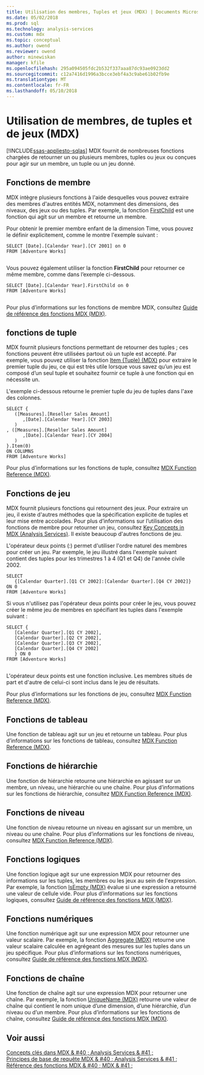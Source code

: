 ```yaml
---
title: Utilisation des membres, Tuples et jeux (MDX) | Documents Microsoft
ms.date: 05/02/2018
ms.prod: sql
ms.technology: analysis-services
ms.custom: mdx
ms.topic: conceptual
ms.author: owend
ms.reviewer: owend
author: minewiskan
manager: kfile
ms.openlocfilehash: 295a094505fdc2b532f337aaa87dc93ae0923dd2
ms.sourcegitcommit: c12a7416d1996a3bcce3ebf4a3c9abe61b02fb9e
ms.translationtype: MT
ms.contentlocale: fr-FR
ms.lasthandoff: 05/10/2018
---
```

# <a name="working-with-members-tuples-and-sets-mdx"></a>Utilisation de membres, de tuples et de jeux (MDX)
[!INCLUDE[ssas-appliesto-sqlas](../../../includes/ssas-appliesto-sqlas.md)]
  MDX fournit de nombreuses fonctions chargées de retourner un ou plusieurs membres, tuples ou jeux ou conçues pour agir sur un membre, un tuple ou un jeu donné.  
  
## <a name="member-functions"></a>Fonctions de membre  
 MDX intègre plusieurs fonctions à l'aide desquelles vous pouvez extraire des membres d'autres entités MDX, notamment des dimensions, des niveaux, des jeux ou des tuples. Par exemple, la fonction [FirstChild](../../../mdx/firstchild-mdx.md) est une fonction qui agit sur un membre et retourne un membre.  
  
 Pour obtenir le premier membre enfant de la dimension Time, vous pouvez le définir explicitement, comme le montre l'exemple suivant :  
  
```  
SELECT [Date].[Calendar Year].[CY 2001] on 0  
FROM [Adventure Works]  
  
```  
  
 Vous pouvez également utiliser la fonction **FirstChild** pour retourner ce même membre, comme dans l’exemple ci-dessous.  
  
```  
SELECT [Date].[Calendar Year].FirstChild on 0  
FROM [Adventure Works]  
  
```  
  
 Pour plus d’informations sur les fonctions de membre MDX, consultez [Guide de référence des fonctions MDX &#40;MDX&#41;](../../../mdx/mdx-function-reference-mdx.md).  
  
## <a name="tuple-functions"></a>fonctions de tuple  
 MDX fournit plusieurs fonctions permettant de retourner des tuples ; ces fonctions peuvent être utilisées partout où un tuple est accepté. Par exemple, vous pouvez utiliser la fonction [Item &#40;Tuple&#41; &#40;MDX&#41;](../../../mdx/item-tuple-mdx.md) pour extraire le premier tuple du jeu, ce qui est très utile lorsque vous savez qu’un jeu est composé d’un seul tuple et souhaitez fournir ce tuple à une fonction qui en nécessite un.  
  
 L'exemple ci-dessous retourne le premier tuple du jeu de tuples dans l'axe des colonnes.  
  
```  
SELECT {  
   ([Measures].[Reseller Sales Amount]  
      ,[Date].[Calendar Year].[CY 2003]  
   )  
, ([Measures].[Reseller Sales Amount]  
      ,[Date].[Calendar Year].[CY 2004]  
   )  
}.Item(0)  
ON COLUMNS   
FROM [Adventure Works]  
```  
  
 Pour plus d’informations sur les fonctions de tuple, consultez [MDX Function Reference &#40;MDX&#41;](../../../mdx/mdx-function-reference-mdx.md).  
  
## <a name="set-functions"></a>Fonctions de jeu  
 MDX fournit plusieurs fonctions qui retournent des jeux. Pour extraire un jeu, il existe d'autres méthodes que la spécification explicite de tuples et leur mise entre accolades. Pour plus d’informations sur l’utilisation des fonctions de membre pour retourner un jeu, consultez [Key Concepts in MDX &#40;Analysis Services&#41;](../../../analysis-services/multidimensional-models/mdx/key-concepts-in-mdx-analysis-services.md). Il existe beaucoup d'autres fonctions de jeu.  
  
 L'opérateur deux points (:) permet d'utiliser l'ordre naturel des membres pour créer un jeu. Par exemple, le jeu illustré dans l'exemple suivant contient des tuples pour les trimestres 1 à 4 (Q1 et Q4) de l'année civile 2002.  
  
```  
SELECT   
   {[Calendar Quarter].[Q1 CY 2002]:[Calendar Quarter].[Q4 CY 2002]}   
ON 0  
FROM [Adventure Works]  
```  
  
 Si vous n'utilisez pas l'opérateur deux points pour créer le jeu, vous pouvez créer le même jeu de membres en spécifiant les tuples dans l'exemple suivant :  
  
```  
SELECT {  
   [Calendar Quarter].[Q1 CY 2002],   
   [Calendar Quarter].[Q2 CY 2002],   
   [Calendar Quarter].[Q3 CY 2002],   
   [Calendar Quarter].[Q4 CY 2002]  
   } ON 0  
FROM [Adventure Works]  
  
```  
  
 L'opérateur deux points est une fonction inclusive. Les membres situés de part et d'autre de celui-ci sont inclus dans le jeu de résultats.  
  
 Pour plus d’informations sur les fonctions de jeu, consultez [MDX Function Reference &#40;MDX&#41;](../../../mdx/mdx-function-reference-mdx.md).  
  
## <a name="array-functions"></a>Fonctions de tableau  
 Une fonction de tableau agit sur un jeu et retourne un tableau. Pour plus d’informations sur les fonctions de tableau, consultez [MDX Function Reference &#40;MDX&#41;](../../../mdx/mdx-function-reference-mdx.md).  
  
## <a name="hierarchy-functions"></a>Fonctions de hiérarchie  
 Une fonction de hiérarchie retourne une hiérarchie en agissant sur un membre, un niveau, une hiérarchie ou une chaîne. Pour plus d’informations sur les fonctions de hiérarchie, consultez [MDX Function Reference &#40;MDX&#41;](../../../mdx/mdx-function-reference-mdx.md).  
  
## <a name="level-functions"></a>Fonctions de niveau  
 Une fonction de niveau retourne un niveau en agissant sur un membre, un niveau ou une chaîne. Pour plus d’informations sur les fonctions de niveau, consultez [MDX Function Reference &#40;MDX&#41;](../../../mdx/mdx-function-reference-mdx.md).  
  
## <a name="logical-functions"></a>Fonctions logiques  
 Une fonction logique agit sur une expression MDX pour retourner des informations sur les tuples, les membres ou les jeux au sein de l'expression. Par exemple, la fonction [IsEmpty &#40;MDX&#41;](../../../mdx/isempty-mdx.md) évalue si une expression a retourné une valeur de cellule vide. Pour plus d’informations sur les fonctions logiques, consultez [Guide de référence des fonctions MDX &#40;MDX&#41;](../../../mdx/mdx-function-reference-mdx.md).  
  
## <a name="numeric-functions"></a>Fonctions numériques  
 Une fonction numérique agit sur une expression MDX pour retourner une valeur scalaire. Par exemple, la fonction [Aggregate &#40;MDX&#41;](../../../mdx/aggregate-mdx.md) retourne une valeur scalaire calculée en agrégeant des mesures sur les tuples dans un jeu spécifique. Pour plus d’informations sur les fonctions numériques, consultez [Guide de référence des fonctions MDX &#40;MDX&#41;](../../../mdx/mdx-function-reference-mdx.md).  
  
## <a name="string-functions"></a>Fonctions de chaîne  
 Une fonction de chaîne agit sur une expression MDX pour retourner une chaîne. Par exemple, la fonction [UniqueName &#40;MDX&#41;](../../../mdx/uniquename-mdx.md) retourne une valeur de chaîne qui contient le nom unique d’une dimension, d’une hiérarchie, d’un niveau ou d’un membre. Pour plus d’informations sur les fonctions de chaîne, consultez [Guide de référence des fonctions MDX &#40;MDX&#41;](../../../mdx/mdx-function-reference-mdx.md).  
  
## <a name="see-also"></a>Voir aussi  
 [Concepts clés dans MDX & #40 ; Analysis Services & #41 ;](../../../analysis-services/multidimensional-models/mdx/key-concepts-in-mdx-analysis-services.md)   
 [Principes de base de requête MDX & #40 ; Analysis Services & #41 ;](../../../analysis-services/multidimensional-models/mdx/mdx-query-fundamentals-analysis-services.md)   
 [Référence des fonctions MDX & #40 ; MDX & #41 ;](../../../mdx/mdx-function-reference-mdx.md)  
  
  
